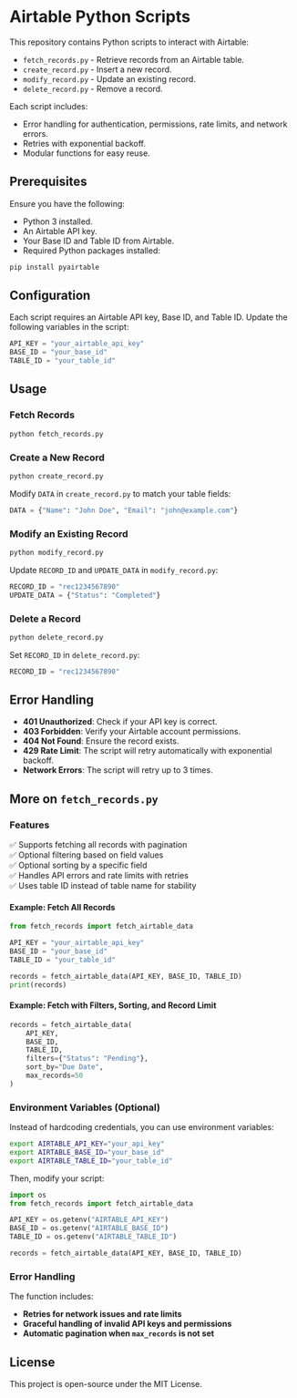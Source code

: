 # Airtable Python Scripts

This repository contains Python scripts to interact with Airtable:
- `fetch_records.py` - Retrieve records from an Airtable table.
- `create_record.py` - Insert a new record.
- `modify_record.py` - Update an existing record.
- `delete_record.py` - Remove a record.

Each script includes:
- Error handling for authentication, permissions, rate limits, and network errors.
- Retries with exponential backoff.
- Modular functions for easy reuse.

## Prerequisites

Ensure you have the following:
- Python 3 installed.
- An Airtable API key.
- Your Base ID and Table ID from Airtable.
- Required Python packages installed:

```sh
pip install pyairtable
```

## Configuration

Each script requires an Airtable API key, Base ID, and Table ID. Update the following variables in the script:

```python
API_KEY = "your_airtable_api_key"
BASE_ID = "your_base_id"
TABLE_ID = "your_table_id"
```

## Usage

### Fetch Records

```sh
python fetch_records.py
```

### Create a New Record

```sh
python create_record.py
```

Modify `DATA` in `create_record.py` to match your table fields:

```python
DATA = {"Name": "John Doe", "Email": "john@example.com"}
```

### Modify an Existing Record

```sh
python modify_record.py
```

Update `RECORD_ID` and `UPDATE_DATA` in `modify_record.py`:

```python
RECORD_ID = "rec1234567890"
UPDATE_DATA = {"Status": "Completed"}
```

### Delete a Record

```sh
python delete_record.py
```

Set `RECORD_ID` in `delete_record.py`:

```python
RECORD_ID = "rec1234567890"
```

## Error Handling

- **401 Unauthorized**: Check if your API key is correct.
- **403 Forbidden**: Verify your Airtable account permissions.
- **404 Not Found**: Ensure the record exists.
- **429 Rate Limit**: The script will retry automatically with exponential backoff.
- **Network Errors**: The script will retry up to 3 times.

## More on `fetch_records.py`

### Features

✅ Supports fetching all records with pagination  
✅ Optional filtering based on field values  
✅ Optional sorting by a specific field  
✅ Handles API errors and rate limits with retries  
✅ Uses table ID instead of table name for stability 

#### Example: Fetch All Records
```python
from fetch_records import fetch_airtable_data

API_KEY = "your_airtable_api_key"
BASE_ID = "your_base_id"
TABLE_ID = "your_table_id"

records = fetch_airtable_data(API_KEY, BASE_ID, TABLE_ID)
print(records)
```

#### Example: Fetch with Filters, Sorting, and Record Limit
```python
records = fetch_airtable_data(
    API_KEY, 
    BASE_ID, 
    TABLE_ID, 
    filters={"Status": "Pending"}, 
    sort_by="Due Date", 
    max_records=50
)
```

### Environment Variables (Optional)
Instead of hardcoding credentials, you can use environment variables:

```sh
export AIRTABLE_API_KEY="your_api_key"
export AIRTABLE_BASE_ID="your_base_id"
export AIRTABLE_TABLE_ID="your_table_id"
```

Then, modify your script:

```python
import os
from fetch_records import fetch_airtable_data

API_KEY = os.getenv("AIRTABLE_API_KEY")
BASE_ID = os.getenv("AIRTABLE_BASE_ID")
TABLE_ID = os.getenv("AIRTABLE_TABLE_ID")

records = fetch_airtable_data(API_KEY, BASE_ID, TABLE_ID)
```

### Error Handling
The function includes:
- **Retries for network issues and rate limits**
- **Graceful handling of invalid API keys and permissions**
- **Automatic pagination when `max_records` is not set**

## License

This project is open-source under the MIT License.

